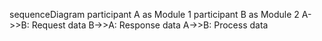 sequenceDiagram
    participant A as Module 1
    participant B as Module 2
    A->>B: Request data
    B->>A: Response data
    A->>B: Process data